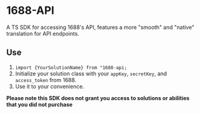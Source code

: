 # 1688-API

 A TS SDK for accessing 1688's API, features a more "smooth" and "native" translation for API endpoints.

## Use

1. `import {YourSolutionName} from "1688-api;`
2. Initialize your solution class with your `appKey`, `secretKey`, and `access_token` from 1688.
3. Use it to your convenience.

**Please note this SDK does not grant you access to solutions or abilities that you did not purchase**

